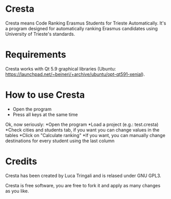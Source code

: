 # Cresta

Cresta means Code Ranking Erasmus Students for Trieste Automatically. It's a program designed for automatically ranking Erasmus candidates using University of Trieste's standards.

# Requirements

Cresta works with Qt 5.9 graphical libraries (Ubuntu: https://launchpad.net/~beineri/+archive/ubuntu/opt-qt591-xenial).

# How to use Cresta

* Open the program
* Press all keys at the same time

Ok, now seriously:
*Open the program
*Load a project (e.g.: test.cresta)
*Check cities and students tab, if you want you can change values in the tables
*Click on "Calculate ranking"
*If you want, you can manually change destinations for every student using the last column

# Credits

Cresta has been created by Luca Tringali and is relased under GNU GPL3. 

Cresta is free software, you are free to fork it and apply as many changes as you like.
